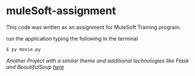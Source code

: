 # muleSoft-assignment

This code was written as an assignment for MuleSoft Training program.

run the application typing the following in the terminal

```sh
$ py movie.py
```

_Another Project with a similar theme and additional technologies like Flask and BeautifulSoup [here](https://github.com/M-Shehzad/actorHunt)_
